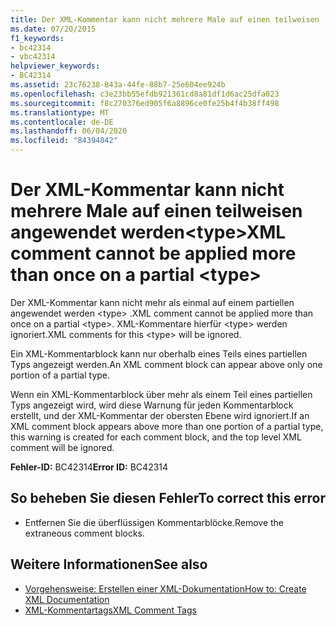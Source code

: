 ```yaml
---
title: Der XML-Kommentar kann nicht mehrere Male auf einen teilweisen  angewendet werden<type>
ms.date: 07/20/2015
f1_keywords:
- bc42314
- vbc42314
helpviewer_keywords:
- BC42314
ms.assetid: 23c76238-843a-44fe-88b7-25e604ee924b
ms.openlocfilehash: c3e23bb55efdb921361cd8a81df1d6ac25dfa023
ms.sourcegitcommit: f8c270376ed905f6a8896ce0fe25b4f4b38ff498
ms.translationtype: MT
ms.contentlocale: de-DE
ms.lasthandoff: 06/04/2020
ms.locfileid: "84394842"
---
```

# <a name="xml-comment-cannot-be-applied-more-than-once-on-a-partial-type"></a><span data-ttu-id="94090-102">Der XML-Kommentar kann nicht mehrere Male auf einen teilweisen  angewendet werden\<type></span><span class="sxs-lookup"><span data-stu-id="94090-102">XML comment cannot be applied more than once on a partial \<type></span></span>
<span data-ttu-id="94090-103">Der XML-Kommentar kann nicht mehr als einmal auf einem partiellen angewendet werden \<type> .</span><span class="sxs-lookup"><span data-stu-id="94090-103">XML comment cannot be applied more than once on a partial \<type>.</span></span> <span data-ttu-id="94090-104">XML-Kommentare hierfür \<type> werden ignoriert.</span><span class="sxs-lookup"><span data-stu-id="94090-104">XML comments for this \<type> will be ignored.</span></span>  
  
 <span data-ttu-id="94090-105">Ein XML-Kommentarblock kann nur oberhalb eines Teils eines partiellen Typs angezeigt werden.</span><span class="sxs-lookup"><span data-stu-id="94090-105">An XML comment block can appear above only one portion of a partial type.</span></span>  
  
 <span data-ttu-id="94090-106">Wenn ein XML-Kommentarblock über mehr als einem Teil eines partiellen Typs angezeigt wird, wird diese Warnung für jeden Kommentarblock erstellt, und der XML-Kommentar der obersten Ebene wird ignoriert.</span><span class="sxs-lookup"><span data-stu-id="94090-106">If an XML comment block appears above more than one portion of a partial type, this warning is created for each comment block, and the top level XML comment will be ignored.</span></span>  
  
 <span data-ttu-id="94090-107">**Fehler-ID:** BC42314</span><span class="sxs-lookup"><span data-stu-id="94090-107">**Error ID:** BC42314</span></span>  
  
## <a name="to-correct-this-error"></a><span data-ttu-id="94090-108">So beheben Sie diesen Fehler</span><span class="sxs-lookup"><span data-stu-id="94090-108">To correct this error</span></span>  
  
- <span data-ttu-id="94090-109">Entfernen Sie die überflüssigen Kommentarblöcke.</span><span class="sxs-lookup"><span data-stu-id="94090-109">Remove the extraneous comment blocks.</span></span>  
  
## <a name="see-also"></a><span data-ttu-id="94090-110">Weitere Informationen</span><span class="sxs-lookup"><span data-stu-id="94090-110">See also</span></span>

- [<span data-ttu-id="94090-111">Vorgehensweise: Erstellen einer XML-Dokumentation</span><span class="sxs-lookup"><span data-stu-id="94090-111">How to: Create XML Documentation</span></span>](../programming-guide/program-structure/how-to-create-xml-documentation.md)
- [<span data-ttu-id="94090-112">XML-Kommentartags</span><span class="sxs-lookup"><span data-stu-id="94090-112">XML Comment Tags</span></span>](../language-reference/xmldoc/index.md)
